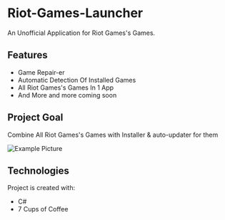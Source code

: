 # Riot-Games-Launcher
An Unofficial Application for Riot Games's Games.

## Features
* Game Repair-er
* Automatic Detection Of Installed Games
* All Riot Games's Games In 1 App
* And More and more coming soon

## Project Goal
Combine All Riot Games's Games with Installer & auto-updater for them 

![Example Picture](./images/Example.png)
	
## Technologies
Project is created with:
* C#
* 7 Cups of Coffee
